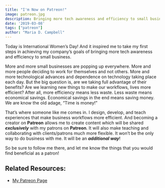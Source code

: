 ```yaml
---
title: "I'm Now on Patreon!"
image: patreon.jpg
description: Bringing more tech awareness and efficiency to small business.
date: '2019-03-08'
tags: ["patreon"]
author: "Maria D. Campbell"
---
```


Today is International Women’s Day! And it inspired me to take my first steps in achieving my company’s goals of bringing more tech awareness and efficiency to small business.

More and more small businesses are popping up everywhere. More and more people deciding to work for themselves and not others. More and more technological advances and dependence on technology taking place each day. But the big question is, are we taking full advantage of their benefits? Are we learning new things to make our workflows, lives more efficient? After all, more efficiency means less waste. Less waste means economical savings. Economical savings in the end means saving money. We are know the old adage, “Time is money!”

That’s where someone like me comes in. I design, develop, and teach experiences that make business workflows more efficient. And becoming a creator on **Patreon** allows me to create content which will be shared ***exclusively*** with my patrons on **Patreon**. It will also make teaching and collaborating with clients/patrons much more flexible. It won’t be the only way to do business with me. It will be an ***additional way***!

So be sure to follow me there, and let me know the things that you would find beneficial as a patron!

## Related Resources:

+ [My Patreon Page](https://www.patreon.com/interglobalmedia)